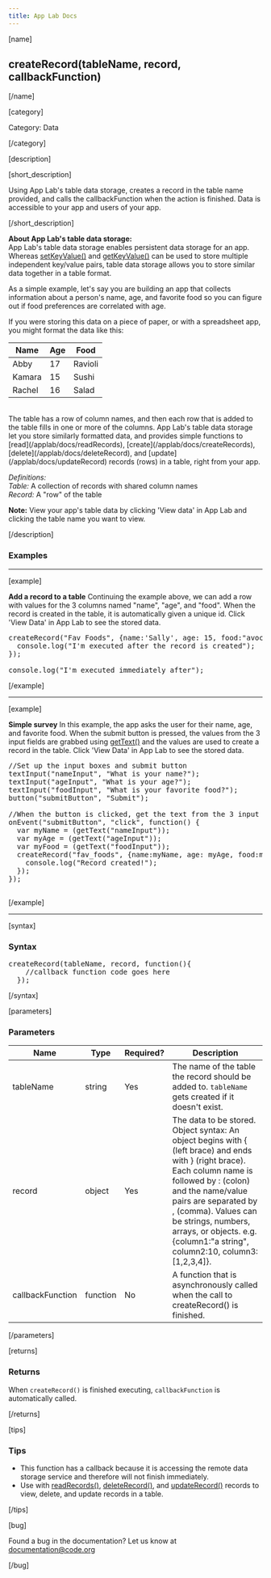 ```yaml
---
title: App Lab Docs
---
```


[name]

## createRecord(tableName, record, callbackFunction)

[/name]


[category]

Category: Data

[/category]

[description]

[short_description]

Using App Lab's table data storage, creates a record in the table name provided, and calls the callbackFunction when the action is finished. Data is accessible to your app and users of your app.

[/short_description]

**About App Lab's table data storage:**  
App Lab's table data storage enables persistent data storage
 for an app. Whereas [setKeyValue()](/applab/docs/getKeyValue) and [getKeyValue()](/applab/docs/getKeyValue) can be used to store multiple independent key/value pairs, table data storage allows you to store similar data together in a table format.

 As a simple example, let's say you are building an app that
  collects information about a person's name,
   age, and favorite food so you can figure out if food
    preferences are correlated with age.

If you were storing this data on a piece of paper, or with a spreadsheet app, you might format the data like this:

| Name  | Age | Food
|-----------------|------|-----------|
| Abby  | 17 | Ravioli |
| Kamara  | 15 | Sushi |
| Rachel  | 16 | Salad |
<br>
The table has a row of column names, and then each row that is added to the table fills in one or more
 of the columns. App Lab's table data storage let you store similarly formatted data, and provides simple
  functions to [read](/applab/docs/readRecords), [create](/applab/docs/createRecords), [delete](/applab/docs/deleteRecord), and [update](/applab/docs/updateRecord) records (rows) in a table, right from your app.

_Definitions:_  
_Table:_ A collection of records with shared column names  
_Record:_ A "row" of the table  


**Note:** View your app's table data by clicking 'View data' in App Lab and clicking the table name you want to view.

[/description]

### Examples
____________________________________________________

[example]

**Add a record to a table** Continuing the example above, we can add a row with values
 for the 3 columns named "name", "age", and "food". When the record is created in the table,
 it is automatically given a unique id. Click 'View Data' in App Lab to see the stored data.

<pre>
createRecord("Fav Foods", {name:'Sally', age: 15, food:"avocado"}, function() {
  console.log("I'm executed after the record is created");
});

console.log("I'm executed immediately after");
</pre>

[/example]

____________________________________________________

[example]

**Simple survey** In this example, the app asks the user for their name, age,
 and favorite food. When the submit button is pressed, the values from the 3 input fields are
  grabbed using [getText()](/applab/docs/getText) and the values are used to create a record in the table.
  Click 'View Data' in App Lab to see the stored data.

<pre>
//Set up the input boxes and submit button
textInput("nameInput", "What is your name?");
textInput("ageInput", "What is your age?");
textInput("foodInput", "What is your favorite food?");
button("submitButton", "Submit");

//When the button is clicked, get the text from the 3 input boxes and create a record in the table
onEvent("submitButton", "click", function() {
  var myName = (getText("nameInput"));
  var myAge = (getText("ageInput"));
  var myFood = (getText("foodInput"));
  createRecord("fav_foods", {name:myName, age: myAge, food:myFood}, function() {
    console.log("Record created!");
  });
});

</pre>

[/example]

____________________________________________________

[syntax]

### Syntax
<pre>
createRecord(tableName, record, function(){
    //callback function code goes here
  });
</pre>

[/syntax]

[parameters]

### Parameters

| Name  | Type | Required? | Description |
|-----------------|------|-----------|-------------|
| tableName | string | Yes | The name of the table the record should be added to. `tableName` gets created if it doesn't exist.  |
| record | object | Yes | The data to be stored. Object syntax: An object begins with { (left brace) and ends with } (right brace). Each column name is followed by : (colon) and the name/value pairs are separated by , (comma). Values can be strings, numbers, arrays, or objects. e.g. {column1:"a string", column2:10, column3:[1,2,3,4]}.  |
| callbackFunction | function | No | A function that is asynchronously called when the call to createRecord() is finished.  |

[/parameters]

[returns]

### Returns
When `createRecord()` is finished executing, `callbackFunction` is automatically called.

[/returns]

[tips]

### Tips
- This function has a callback because it is accessing the remote data storage service and therefore will not finish immediately.
- Use with [readRecords()](/applab/docs/readRecords), [deleteRecord()](/applab/docs/deleteRecord), and [updateRecord()](/applab/docs/updateRecord) records to view, delete, and update records in a table.

[/tips]

[bug]

Found a bug in the documentation? Let us know at documentation@code.org

[/bug]
